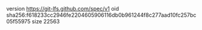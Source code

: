 version https://git-lfs.github.com/spec/v1
oid sha256:f618233cc2946fe2204605906116db0b961244f8c277aad10fc257bc05f55975
size 22563
